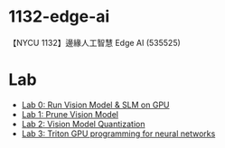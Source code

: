 # 1132-edge-ai

【NYCU 1132】邊緣人工智慧 Edge AI (535525)

# Lab

- [Lab 0: Run Vision Model & SLM on GPU](https://github.com/AndyChiangSH/1132-edge-ai/tree/main/Lab/Lab_0)
- [Lab 1: Prune Vision Model](https://github.com/AndyChiangSH/1132-edge-ai/tree/main/Lab/Lab_1)
- [Lab 2: Vision Model Quantization](https://github.com/AndyChiangSH/1132-edge-ai/tree/main/Lab/Lab_2)
- [Lab 3: Triton GPU programming for neural networks](https://github.com/AndyChiangSH/1132-edge-ai/tree/main/Lab/Lab_3)